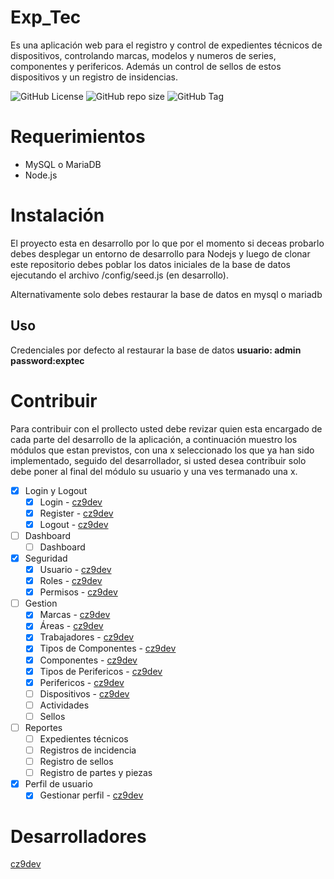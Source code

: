 # Exp_Tec
Es una aplicación web para el registro y control de expedientes técnicos de dispositivos, controlando marcas, modelos y numeros de series, componentes y perifericos. Además un control de sellos de estos dispositivos y un registro de insidencias.

![GitHub License](https://img.shields.io/github/license/cz9dev/exp_tec)
![GitHub repo size](https://img.shields.io/github/repo-size/cz9dev/exp_tec)
![GitHub Tag](https://img.shields.io/github/v/tag/cz9dev/exp_tec)

# Requerimientos
- MySQL o MariaDB
- Node.js

# Instalación
El proyecto esta en desarrollo por lo que por el momento si deceas probarlo debes desplegar un entorno de desarrollo para Nodejs y luego de clonar este repositorio debes poblar los datos iniciales de la base de datos ejecutando el archivo /config/seed.js (en desarrollo).

Alternativamente solo debes restaurar la base de datos en mysql o mariadb

## Uso
Credenciales por defecto al restaurar la base de datos
**usuario: admin**
**password:exptec** 

# Contribuir
Para contribuir con el prollecto usted debe revizar quien esta encargado de cada parte del desarrollo de la aplicación, a continuación muestro los módulos que estan previstos, con una x seleccionado los que ya han sido implementado, seguido del desarrollador, si usted desea contribuir solo debe poner al final del módulo su usuario y una ves termanado una x.

- [x] Login y Logout
    - [x] Login - [cz9dev](https://github.com/cz9dev)
    - [x] Register - [cz9dev](https://github.com/cz9dev)
    - [x] Logout - [cz9dev](https://github.com/cz9dev)
- [ ] Dashboard
    - [ ] Dashboard
- [X] Seguridad
    - [x] Usuario - [cz9dev](https://github.com/cz9dev)
    - [x] Roles - [cz9dev](https://github.com/cz9dev)
    - [X] Permisos - [cz9dev](https://github.com/cz9dev)
- [ ] Gestion
    - [X] Marcas - [cz9dev](https://github.com/cz9dev)    
    - [X] Áreas - [cz9dev](https://github.com/cz9dev)
    - [X] Trabajadores - [cz9dev](https://github.com/cz9dev)
    - [X] Tipos de Componentes - [cz9dev](https://github.com/cz9dev)
    - [X] Componentes - [cz9dev](https://github.com/cz9dev)
    - [X] Tipos de Perifericos - [cz9dev](https://github.com/cz9dev)
    - [X] Perifericos - [cz9dev](https://github.com/cz9dev)
    - [ ] Dispositivos - [cz9dev](https://github.com/cz9dev)
    - [ ] Actividades
    - [ ] Sellos

- [ ] Reportes
    - [ ] Expedientes técnicos
    - [ ] Registros de incidencia    
    - [ ] Registro de sellos
    - [ ] Registro de partes y piezas

- [x] Perfil de usuario
    - [x] Gestionar perfil - [cz9dev](https://github.com/cz9dev)

# Desarrolladores
[cz9dev](https://github.com/cz9dev)